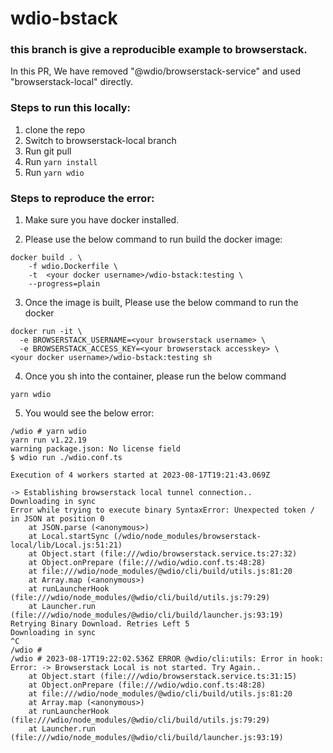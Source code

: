 # wdio-bstack

### this branch is give a reproducible example to browserstack.

In this PR, We have removed "@wdio/browserstack-service" and used "browserstack-local" directly.


### Steps to run this locally:

1. clone the repo
2. Switch to browserstack-local branch
3. Run git pull
4. Run `yarn install`
5. Run `yarn wdio`

### Steps to reproduce the error:

1. Make sure you have docker installed.

2. Please use the below command to run build the docker image:

```docker
docker build . \
    -f wdio.Dockerfile \
    -t  <your docker username>/wdio-bstack:testing \
    --progress=plain           
```

3. Once the image is built, Please use the below command to run the docker

```docker
docker run -it \
  -e BROWSERSTACK_USERNAME=<your browserstack username> \
  -e BROWSERSTACK_ACCESS_KEY=<your browserstack accesskey> \
<your docker username>/wdio-bstack:testing sh
```

4. Once you sh into the container, please run the below command

```shell
yarn wdio
```

5. You would see the below error:

```log
/wdio # yarn wdio
yarn run v1.22.19
warning package.json: No license field
$ wdio run ./wdio.conf.ts

Execution of 4 workers started at 2023-08-17T19:21:43.069Z

-> Establishing browserstack local tunnel connection..
Downloading in sync
Error while trying to execute binary SyntaxError: Unexpected token / in JSON at position 0
    at JSON.parse (<anonymous>)
    at Local.startSync (/wdio/node_modules/browserstack-local/lib/Local.js:51:21)
    at Object.start (file:///wdio/browserstack.service.ts:27:32)
    at Object.onPrepare (file:///wdio/wdio.conf.ts:48:28)
    at file:///wdio/node_modules/@wdio/cli/build/utils.js:81:20
    at Array.map (<anonymous>)
    at runLauncherHook (file:///wdio/node_modules/@wdio/cli/build/utils.js:79:29)
    at Launcher.run (file:///wdio/node_modules/@wdio/cli/build/launcher.js:93:19)
Retrying Binary Download. Retries Left 5
Downloading in sync
^C
/wdio # 
/wdio # 2023-08-17T19:22:02.536Z ERROR @wdio/cli:utils: Error in hook: Error: -> Browserstack Local is not started. Try Again..
    at Object.start (file:///wdio/browserstack.service.ts:31:15)
    at Object.onPrepare (file:///wdio/wdio.conf.ts:48:28)
    at file:///wdio/node_modules/@wdio/cli/build/utils.js:81:20
    at Array.map (<anonymous>)
    at runLauncherHook (file:///wdio/node_modules/@wdio/cli/build/utils.js:79:29)
    at Launcher.run (file:///wdio/node_modules/@wdio/cli/build/launcher.js:93:19)

```
